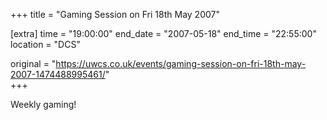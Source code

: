 +++
title = "Gaming Session on Fri 18th May 2007"

[extra]
time = "19:00:00"
end_date = "2007-05-18"
end_time = "22:55:00"
location = "DCS"

original = "https://uwcs.co.uk/events/gaming-session-on-fri-18th-may-2007-1474488995461/"    
+++

Weekly gaming\!


